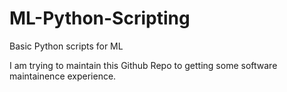 # ML-Python-Scripting
Basic Python scripts for ML

I am trying to maintain this Github Repo to getting some software maintainence experience.

